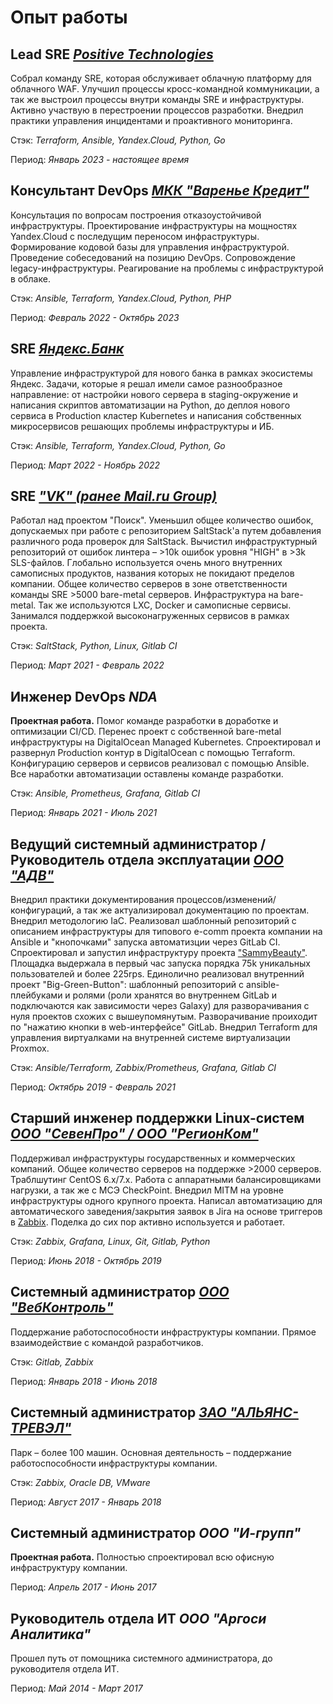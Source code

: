 # Опыт работы

## Lead SRE *[Positive Technologies](https://ptsecurity.com)*

Собрал команду SRE, которая обслуживает облачную платформу для облачного WAF. Улучшил процессы кросс-командной коммуникации, а так же выстроил процессы внутри команды SRE и инфраструктуры. Активно участвую в перестроении процессов разработки. Внедрил практики управления инцидентами и проактивного мониторинга.

Стэк: *Terraform, Ansible, Yandex.Cloud, Python, Go*

Период: *Январь 2023 - настоящее время*

## Консультант DevOps *[МКК "Варенье Кредит"](https://kekscredit.ru)*

Консультация по вопросам построения отказоустойчивой инфраструктуры. Проектирование инфраструктуры на мощностях Yandex.Cloud с последущим переносом инфраструктуры. Формирование кодовой базы для управления инфраструктурой. Проведение собеседований на позицию DevOps. Сопровождение legacy-инфраструктуры. Реагирование на проблемы с инфраструктурой в облаке.

Стэк: *Ansible, Terraform, Yandex.Cloud, Python, PHP*

Период: *Февраль 2022 - Октябрь 2023*

## SRE *[Яндекс.Банк](https://bank.yandex.ru)*

Управление инфраструктурой для нового банка в рамках экосистемы Яндекс. Задачи, которые я решал имели самое разнообразное направление: от настройки нового сервера в staging-окружение и написания скриптов автоматизации на Python, до деплоя нового сервиса в Production кластер Kubernetes и написания собственных микросервисов решающих проблемы инфраструктуры и ИБ.

Стэк: *Ansible, Terraform, Yandex.Cloud, Python, Go*

Период: *Март 2022 - Ноябрь 2022*

## SRE *["VK" (ранее Mail.ru Group)](https://vk.company/ru/)*

Работал над проектом "Поиск". Уменьшил общее количество ошибок, допускаемых при работе с репозиторием SaltStack'а путем добавления различного рода проверок для SaltStack. Вычистил инфраструктурный репозиторий от ошибок линтера – &gt;10k ошибок уровня "HIGH" в &gt;3k SLS-файлов. Глобально используется очень много внутренних самописных продуктов, названия которых не покидают пределов компании. Общее количество серверов в зоне ответственности команды SRE &gt;5000 bare-metal серверов. Инфраструктура на bare-metal. Так же используются LXC, Docker и самописные сервисы. Занимался поддержкой высоконагруженных сервисов в рамках проекта.

Стэк: *SaltStack, Python, Linux, Gitlab CI*

Период: *Март 2021 - Февраль 2022*

## Инженер DevOps *NDA*

**Проектная работа.** Помог команде разработки в доработке и оптимизации CI/CD. Перенес проект с собственной bare-metal инфраструктуры на DigitalOcean Managed Kubernetes. Спроектировал и развернул Production контур в DigitalOcean с помощью Terraform. Конфигурацию серверов и сервисов реализовал с помощью Ansible. Все наработки автоматизации оставлены команде разработки.

Стэк: *Ansible, Prometheus, Grafana, Gitlab CI*

Период: *Январь 2021 - Июль 2021*

## Ведущий системный администратор / Руководитель отдела эксплуатации *[ООО "АДВ"](http://adv.ru)*

Внедрил практики документирования процессов/изменений/конфигураций, а так же актуализировал документацию по проектам. Внедрил методологию IaC. Реализовал шаблонный репозиторий с описанием инфраструктуры для типового e-comm проекта компании на Ansible и "кнопочками" запуска автоматизции через GitLab CI. Спроектировал и запустил инфраструктуру проекта ["SammyBeauty"](http://sammybeauty.ru). Площадка выдержала в первый час запуска порядка 75k уникальных пользователей и более 225rps. Единолично реализовал внутренний проект "Big-Green-Button": шаблонный репозиторий с ansible-плейбуками и ролями (роли хранятся во внутреннем GitLab и подключаются как зависимости через Galaxy) для разворачивания с нуля проектов схожих с вышеупомянутым. Разворачивание проиходит по "нажатию кнопки в web-интерфейсе" GitLab. Внедрил Terraform для управления виртуалками на внутренней системе виртуализации Proxmox.

Стэк: *Ansible/Terraform, Zabbix/Prometheus, Grafana, Gitlab CI*

Период: *Октябрь 2019 - Февраль 2021*

## Старший инженер поддержки Linux-систем *[ООО "СевенПро" / ООО "РегионКом"](http://7pro.ru)*

Поддерживал инфраструктуры государственных и коммерческих компаний. Общее количество серверов на поддержке >2000 серверов. Траблшутинг CentOS 6.x/7.x. Работа с аппаратными балансировщиками нагрузки, а так же с МСЭ CheckPoint. Внедрил MITM на уровне инфраструктуры одного крупного проекта. Написал автоматизацию для автоматического заведения/закрытия заявок в Jira на основе триггеров в [Zabbix](https://github.com/jtprogru/zbx2jira). Поделка до сих пор активно используется и работает.

Стэк: *Zabbix, Grafana, Linux, Git, Gitlab, Python*

Период: *Июнь 2018 - Октябрь 2019*

## Системный администратор *[ООО "ВебКонтроль"](http://webkontrol.com)*

Поддержание работоспособности инфраструктуры компании. Прямое взаимодействие с командой разработчиков.

Стэк: *Gitlab, Zabbix*

Период: *Январь 2018 - Июнь 2018*

## Системный администратор *[ЗАО "АЛЬЯНС-ТРЕВЭЛ"](https://www.moireis.ru/)*

Парк – более 100 машин. Основная деятельность – поддержание работоспособности инфраструктуры компании.

Стэк: *Zabbix, Oracle DB, VMware*

Период: *Август 2017 - Январь 2018*

## Системный администратор *ООО "И-групп"*

**Проектная работа.** Полностью спроектировал всю офисную инфраструктуру компании.

Период: *Апрель 2017 - Июнь 2017*

## Руководитель отдела ИТ *ООО "Аргоси Аналитика"*

Прошел путь от помощника системного администратора, до руководителя отдела ИТ.

Период: *Май 2014 - Март 2017*
